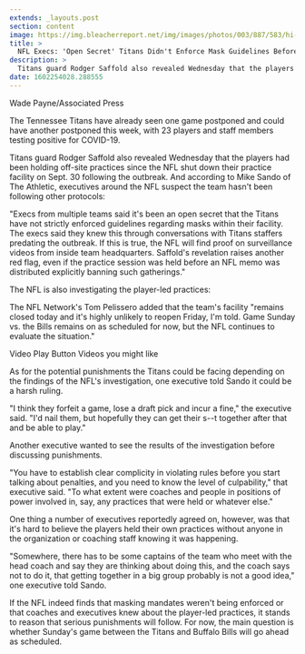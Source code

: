 ```yaml
--- 
extends: _layouts.post 
section: content 
image: https://img.bleacherreport.net/img/images/photos/003/887/583/hi-res-fafe186b54baee76565a23c3c7b0b5a6_crop_exact.jpg?w=1200&h=1200&q=75 
title: > 
  NFL Execs: 'Open Secret' Titans Didn't Enforce Mask Guidelines Before Outbreak 
description: > 
  Titans guard Rodger Saffold also revealed Wednesday that the players had been holding off-site practices since the NFL shut down their practice facility on Sept. 30 following the outbreak.The execs said they knew this through conversations with Titans staffers predating the outbreak.Saffold's revelation raises another red flag, even if the practice session was held before an NFL memo was distributed explicitly banning such gatherings."Game Sunday vs. the Bills remains on as scheduled for now, but the NFL continues to evaluate the situation."For now, the main question is whether Sunday's game between the Titans and Buffalo Bills will go ahead as scheduled. 
date: 1602254028.288555 
--- 
```

Wade Payne/Associated Press

The Tennessee Titans have already seen one game postponed and could have another postponed this week, with 23 players and staff members testing positive for COVID-19.

Titans guard Rodger Saffold also revealed Wednesday that the players had been holding off-site practices since the NFL shut down their practice facility on Sept. 30 following the outbreak. And according to Mike Sando of The Athletic, executives around the NFL suspect the team hasn't been following other protocols:

"Execs from multiple teams said it's been an open secret that the Titans have not strictly enforced guidelines regarding masks within their facility. The execs said they knew this through conversations with Titans staffers predating the outbreak. If this is true, the NFL will find proof on surveillance videos from inside team headquarters. Saffold's revelation raises another red flag, even if the practice session was held before an NFL memo was distributed explicitly banning such gatherings."

The NFL is also investigating the player-led practices:

The NFL Network's Tom Pelissero added that the team's facility "remains closed today and it's highly unlikely to reopen Friday, I'm told. Game Sunday vs. the Bills remains on as scheduled for now, but the NFL continues to evaluate the situation."

Video Play Button Videos you might like

As for the potential punishments the Titans could be facing depending on the findings of the NFL's investigation, one executive told Sando it could be a harsh ruling.

"I think they forfeit a game, lose a draft pick and incur a fine," the executive said. "I'd nail them, but hopefully they can get their s--t together after that and be able to play."

Another executive wanted to see the results of the investigation before discussing punishments.

"You have to establish clear complicity in violating rules before you start talking about penalties, and you need to know the level of culpability," that executive said. "To what extent were coaches and people in positions of power involved in, say, any practices that were held or whatever else."

One thing a number of executives reportedly agreed on, however, was that it's hard to believe the players held their own practices without anyone in the organization or coaching staff knowing it was happening.

"Somewhere, there has to be some captains of the team who meet with the head coach and say they are thinking about doing this, and the coach says not to do it, that getting together in a big group probably is not a good idea," one executive told Sando.

If the NFL indeed finds that masking mandates weren't being enforced or that coaches and executives knew about the player-led practices, it stands to reason that serious punishments will follow. For now, the main question is whether Sunday's game between the Titans and Buffalo Bills will go ahead as scheduled.